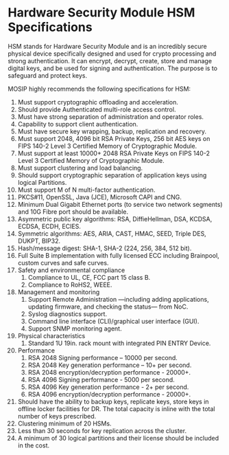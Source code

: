 # Hardware Security Module HSM Specifications

HSM stands for Hardware Security Module and is an incredibly secure physical device specifically designed and used for crypto processing and strong authentication. It can encrypt, decrypt, create, store and manage digital keys, and be used for signing and authentication. The purpose is to safeguard and protect keys.

MOSIP highly recommends the following specifications for HSM:

1. Must support cryptographic offloading and acceleration.
2. Should provide Authenticated multi-role access control.
3. Must have strong separation of administration and operator roles.
4. Capability to support client authentication.
5. Must have secure key wrapping, backup, replication and recovery.
6. Must support 2048, 4096 bit RSA Private Keys, 256 bit AES keys on FIPS 140-2 Level 3 Certified Memory of Cryptographic Module.
7. Must support at least 10000+ 2048 RSA Private Keys on FIPS 140-2 Level 3 Certified Memory of Cryptographic Module.
8. Must support clustering and load balancing.
9. Should support cryptographic separation of application keys using logical Partitions.
10. Must support M of N multi-factor authentication.
11. PKCS\#11, OpenSSL, Java \(JCE\), Microsoft CAPI and CNG.
12. Minimum Dual Gigabit Ethernet ports \(to service two network segments\) and 10G Fibre port should be available.
13. Asymmetric public key algorithms: RSA, DiffieHellman, DSA, KCDSA, ECDSA, ECDH, ECIES.
14. Symmetric algorithms: AES, ARIA, CAST, HMAC, SEED, Triple DES, DUKPT, BIP32.
15. Hash/message digest: SHA-1, SHA-2 \(224, 256, 384, 512 bit\).
16. Full Suite B implementation with fully licensed ECC including Brainpool, custom curves and safe curves.
17. Safety and environmental compliance         
    1. Compliance to UL, CE, FCC part 15 class B.
    2. Compliance to RoHS2, WEEE.
18. Management and monitoring
    1. Support Remote Administration —including adding applications, updating firmware, and checking the status— from NoC.
    2. Syslog diagnostics support.
    3. Command line interface \(CLI\)/graphical user interface \(GUI\).
    4. Support SNMP monitoring agent.
19. Physical characteristics
    1. Standard 1U 19in. rack mount with integrated PIN ENTRY Device.
20. Performance
    1. RSA 2048 Signing performance – 10000 per second.
    2. RSA 2048 Key generation performance – 10+ per second.
    3. RSA 2048 encryption/decryption performance - 20000+.
    4. RSA 4096 Signing performance - 5000 per second.
    5. RSA 4096 Key generation performance - 2+ per second.
    6. RSA 4096 encryption/decryption performance - 20000+.
21. Should have the ability to backup keys, replicate keys, store keys in offline locker facilities for DR. The total capacity is inline with the total number of keys prescribed.
22. Clustering minimum of 20 HSMs.
23. Less than 30 seconds for key replication across the cluster.
24. A minimum of 30 logical partitions and their license should be included in the cost.

